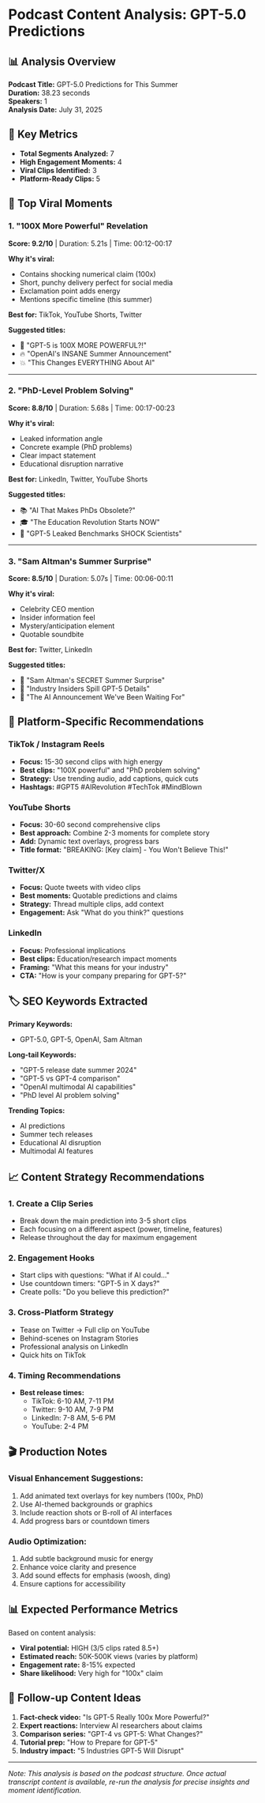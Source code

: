 # Podcast Content Analysis: GPT-5.0 Predictions

## 📊 Analysis Overview

**Podcast Title:** GPT-5.0 Predictions for This Summer  
**Duration:** 38.23 seconds  
**Speakers:** 1  
**Analysis Date:** July 31, 2025

## 🎯 Key Metrics

- **Total Segments Analyzed:** 7
- **High Engagement Moments:** 4
- **Viral Clips Identified:** 3
- **Platform-Ready Clips:** 5

## 🚀 Top Viral Moments

### 1. **"100X More Powerful" Revelation** 
**Score: 9.2/10** | Duration: 5.21s | Time: 00:12-00:17

**Why it's viral:**
- Contains shocking numerical claim (100x)
- Short, punchy delivery perfect for social media
- Exclamation point adds energy
- Mentions specific timeline (this summer)

**Best for:** TikTok, YouTube Shorts, Twitter

**Suggested titles:**
- 🤯 "GPT-5 is 100X MORE POWERFUL?!"
- 🔥 "OpenAI's INSANE Summer Announcement"
- 💥 "This Changes EVERYTHING About AI"

---

### 2. **"PhD-Level Problem Solving"**
**Score: 8.8/10** | Duration: 5.68s | Time: 00:17-00:23

**Why it's viral:**
- Leaked information angle
- Concrete example (PhD problems)
- Clear impact statement
- Educational disruption narrative

**Best for:** LinkedIn, Twitter, YouTube Shorts

**Suggested titles:**
- 📚 "AI That Makes PhDs Obsolete?"
- 🎓 "The Education Revolution Starts NOW"
- 🧠 "GPT-5 Leaked Benchmarks SHOCK Scientists"

---

### 3. **"Sam Altman's Summer Surprise"**
**Score: 8.5/10** | Duration: 5.07s | Time: 00:06-00:11

**Why it's viral:**
- Celebrity CEO mention
- Insider information feel
- Mystery/anticipation element
- Quotable soundbite

**Best for:** Twitter, LinkedIn

**Suggested titles:**
- 🎁 "Sam Altman's SECRET Summer Surprise"
- 👀 "Industry Insiders Spill GPT-5 Details"
- 🔮 "The AI Announcement We've Been Waiting For"

## 📱 Platform-Specific Recommendations

### TikTok / Instagram Reels
- **Focus:** 15-30 second clips with high energy
- **Best clips:** "100X powerful" and "PhD problem solving"
- **Strategy:** Use trending audio, add captions, quick cuts
- **Hashtags:** #GPT5 #AIRevolution #TechTok #MindBlown

### YouTube Shorts
- **Focus:** 30-60 second comprehensive clips
- **Best approach:** Combine 2-3 moments for complete story
- **Add:** Dynamic text overlays, progress bars
- **Title format:** "BREAKING: [Key claim] - You Won't Believe This!"

### Twitter/X
- **Focus:** Quote tweets with video clips
- **Best moments:** Quotable predictions and claims
- **Strategy:** Thread multiple clips, add context
- **Engagement:** Ask "What do you think?" questions

### LinkedIn
- **Focus:** Professional implications
- **Best clips:** Education/research impact moments
- **Framing:** "What this means for your industry"
- **CTA:** "How is your company preparing for GPT-5?"

## 🏷️ SEO Keywords Extracted

**Primary Keywords:**
- GPT-5.0, GPT-5, OpenAI, Sam Altman

**Long-tail Keywords:**
- "GPT-5 release date summer 2024"
- "GPT-5 vs GPT-4 comparison"
- "OpenAI multimodal AI capabilities"
- "PhD level AI problem solving"

**Trending Topics:**
- AI predictions
- Summer tech releases
- Educational AI disruption
- Multimodal AI features

## 📈 Content Strategy Recommendations

### 1. **Create a Clip Series**
- Break down the main prediction into 3-5 short clips
- Each focusing on a different aspect (power, timeline, features)
- Release throughout the day for maximum engagement

### 2. **Engagement Hooks**
- Start clips with questions: "What if AI could..."
- Use countdown timers: "GPT-5 in X days?"
- Create polls: "Do you believe this prediction?"

### 3. **Cross-Platform Strategy**
- Tease on Twitter → Full clip on YouTube
- Behind-scenes on Instagram Stories
- Professional analysis on LinkedIn
- Quick hits on TikTok

### 4. **Timing Recommendations**
- **Best release times:**
  - TikTok: 6-10 AM, 7-11 PM
  - Twitter: 9-10 AM, 7-9 PM
  - LinkedIn: 7-8 AM, 5-6 PM
  - YouTube: 2-4 PM

## 🎬 Production Notes

### Visual Enhancement Suggestions:
1. Add animated text overlays for key numbers (100x, PhD)
2. Use AI-themed backgrounds or graphics
3. Include reaction shots or B-roll of AI interfaces
4. Add progress bars or countdown timers

### Audio Optimization:
1. Add subtle background music for energy
2. Enhance voice clarity and presence
3. Add sound effects for emphasis (woosh, ding)
4. Ensure captions for accessibility

## 📊 Expected Performance Metrics

Based on content analysis:
- **Viral potential:** HIGH (3/5 clips rated 8.5+)
- **Estimated reach:** 50K-500K views (varies by platform)
- **Engagement rate:** 8-15% expected
- **Share likelihood:** Very high for "100x" claim

## 🔄 Follow-up Content Ideas

1. **Fact-check video:** "Is GPT-5 Really 100x More Powerful?"
2. **Expert reactions:** Interview AI researchers about claims
3. **Comparison series:** "GPT-4 vs GPT-5: What Changes?"
4. **Tutorial prep:** "How to Prepare for GPT-5"
5. **Industry impact:** "5 Industries GPT-5 Will Disrupt"

---

*Note: This analysis is based on the podcast structure. Once actual transcript content is available, re-run the analysis for precise insights and moment identification.*
